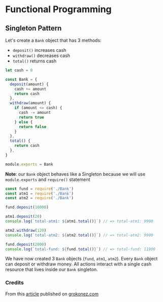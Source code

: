 # Functional Programming

## Singleton Pattern

Let's create a `Bank` object that has 3 methods:

- `deposit()` increases cash
- `withdraw()` decreases cash
- `total()` returns cash

```js
let cash = 0

const Bank = {
  deposit(amount) {
    cash += amount
    return cash
  },
  withdraw(amount) {
    if (amount <= cash) {
      cash -= amount
      return true
    } else {
      return false
    }
  },
  total() {
    return cash
  },
}

module.exports = Bank
```

**Note**: our `Bank` object behaves like a Singleton because we will use `module.exports` and `require()` statement

```js
const fund = require('./Bank')
const atm1 = require('./Bank')
const atm2 = require('./Bank')

fund.deposit(10000)

atm1.deposit(20)
console.log(`total-atm1: ${atm1.total()}`) // => total-atm1: 9900

atm2.withdraw(120)
console.log(`total-atm2: ${atm2.total()}`) // => total-atm2: 9900

fund.deposit(2000)
console.log(`total-fund: ${fund.total()}`) // => total-fund: 11900
```

We have now created 3 `Bank` objects (`fund`, `atm1`, `atm2`). Every `Bank` object can deposit or withdraw money. All actions interact with a single cash resource that lives inside our `Bank` singleton.

### Credits

From this [article](https://grokonez.com/node-js/how-to-implement-singleton-in-node-js-example) published on [grokonez.com](https://grokonez.com/)
